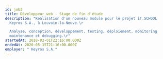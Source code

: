 ```yaml
---
id: job3
title: Développeur web - Stage de fin d'étude
description: "Réalisation d'un nouveau module pour le projet iT.SCHOOL, chez
  Keyros S.A., à Louvain-la-Neuve.\r

  Analyse, conception, développement, testing, déploiement, monitoring,
  maintenance et debugging.\r"
startedAt: 2018-02-01T22:16:00.000Z
endedAt: 2020-05-15T21:16:00.000Z
employer: " Keyros S.A."
---
```

